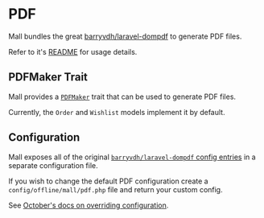 # PDF 



Mall bundles the great [barryvdh/laravel-dompdf](https://github.com/barryvdh/laravel-dompdf/)
to generate PDF files.

Refer to it's [README](https://github.com/barryvdh/laravel-dompdf/blob/master/readme.md) for usage details. 

## PDFMaker Trait

Mall provides a [`PDFMaker`](https://github.com/OFFLINE-GmbH/oc-mall-plugin/blob/develop/classes/traits/PDFMaker.php) trait that can be used to generate PDF files.

Currently, the `Order` and  `Wishlist` models implement it by default.

## Configuration

Mall exposes all of the original
 [`barryvdh/laravel-dompdf` config entries](https://github.com/OFFLINE-GmbH/oc-mall-plugin/blob/develop/config/pdf.php)
 in a separate configuration file.

If you wish to change the default PDF configuration create a `config/offline/mall/pdf.php`
file and return your custom config.

See [October's docs on overriding configuration](https://octobercms.com/docs/plugin/settings#file-configuration).